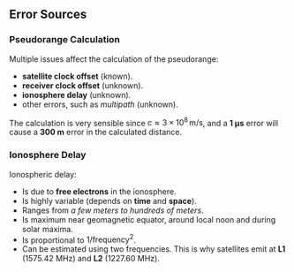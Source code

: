 ## Error Sources

### Pseudorange Calculation

Multiple issues affect the calculation of the pseudorange:

- **satellite clock offset** (known).
- **receiver clock offset** (unknown).
- **ionosphere delay** (unknown).
- other errors, such as *multipath* (unknown).

The calculation is very sensible since $c \approx 3 \times 10^8 \, \text{m/s}$, and a **1 µs** error will cause a **300 m** error in the calculated distance.

### Ionosphere Delay

Ionospheric delay:

- Is due to **free electrons** in the ionosphere.
- Is highly variable (depends on **time** and **space**).
- Ranges from *a few meters to hundreds of meters*.
- Is maximum near geomagnetic equator, around local noon and during solar maxima.
- Is proportional to $1 / \text{frequency}^2$.
- Can be estimated using two frequencies. This is why satellites emit at **L1** (1575.42 MHz) and **L2** (1227.60 MHz).
